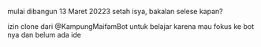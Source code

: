mulai dibangun 13 Maret 20223 setah isya, bakalan selese kapan?

izin clone dari @KampungMaifamBot untuk belajar karena mau fokus ke bot nya dan belum ada ide